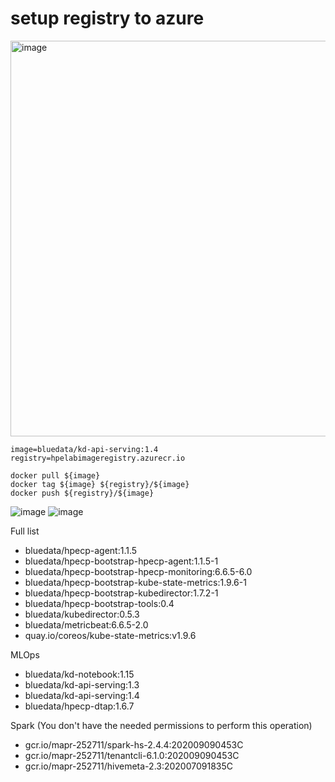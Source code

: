 # setup registry to azure
<img width="633" alt="image" src="https://user-images.githubusercontent.com/72959956/143213838-2b1f74dc-b7a9-45eb-9236-b70dc7c8011c.png">


```
image=bluedata/kd-api-serving:1.4
registry=hpelabimageregistry.azurecr.io

docker pull ${image}
docker tag ${image} ${registry}/${image}
docker push ${registry}/${image}
```
![image](https://user-images.githubusercontent.com/72959956/142351755-542ad51e-7c2e-4f5a-ada2-e50e0f4fcfa1.png)
![image](https://user-images.githubusercontent.com/72959956/142351794-05796971-ebaf-4d57-9d5f-f1137bf40d0d.png)


Full list
- bluedata/hpecp-agent:1.1.5
- bluedata/hpecp-bootstrap-hpecp-agent:1.1.5-1
- bluedata/hpecp-bootstrap-hpecp-monitoring:6.6.5-6.0
- bluedata/hpecp-bootstrap-kube-state-metrics:1.9.6-1
- bluedata/hpecp-bootstrap-kubedirector:1.7.2-1
- bluedata/hpecp-bootstrap-tools:0.4
- bluedata/kubedirector:0.5.3
- bluedata/metricbeat:6.6.5-2.0
- quay.io/coreos/kube-state-metrics:v1.9.6

MLOps
- bluedata/kd-notebook:1.15
- bluedata/kd-api-serving:1.3
- bluedata/kd-api-serving:1.4
- bluedata/hpecp-dtap:1.6.7


Spark (You don't have the needed permissions to perform this operation)
- gcr.io/mapr-252711/spark-hs-2.4.4:202009090453C
- gcr.io/mapr-252711/tenantcli-6.1.0:202009090453C
- gcr.io/mapr-252711/hivemeta-2.3:202007091835C
